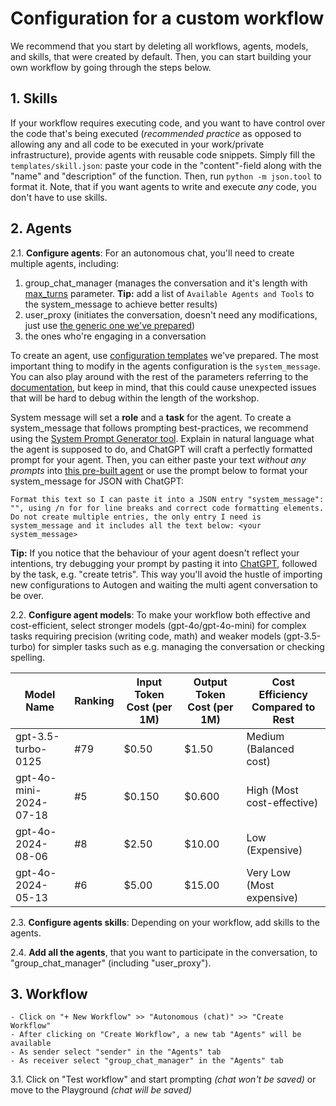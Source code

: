 # Configuration for a custom workflow

We recommend that you start by deleting all workflows, agents, models, and skills, that were created by default. 
Then, you can start building your own workflow by going through the steps below.

## 1. **Skills**

If your workflow requires executing code, and you want to have control over the code that's being executed (*recommended practice* as opposed to allowing any and all code to be executed in your work/private infrastructure), provide agents with reusable code snippets. Simply fill the `templates/skill.json`: paste your code in the "content"-field along with the "name" and "description" of the function. Then, run `python -m json.tool` to format it.
Note, that if you want agents to write and execute *any* code, you don't have to use skills. 

## 2. **Agents**

2.1. **Configure agents**: For an autonomous chat, you'll need to create multiple agents, including:
1) group_chat_manager (manages the conversation and it's length with [max_turns](https://microsoft.github.io/autogen/docs/reference/agentchat/conversable_agent/#:~:text=Default%20is%20None.-,max_turns,-int%20or%20None) parameter. **Tip:** add a list of `Available Agents and Tools` to the system_message to achieve better results)
2) user_proxy (initiates the conversation, doesn't need any modifications, just use [the generic one we've prepared](../templates/user_proxy.json))
3) the ones who're engaging in a conversation 

To create an agent, use [configuration templates](../templates) we've prepared. The most important thing to modify in the agents configuration is the `system_message`. You can also play around with the rest of the parameters referring to the [documentation](https://microsoft.github.io/autogen/docs/topics), but keep in mind, that this could cause unexpected issues that will be hard to debug within the length of the workshop.

System message will set a **role** and a **task** for the agent. To create a system_message that follows prompting best-practices, we recommend using the [System Prompt Generator tool](https://chatgpt.com/g/g-8qIKJ1ORT-system-prompt-generator). Explain in natural language what the agent is supposed to do, and ChatGPT will craft a perfectly formatted prompt for your agent. Then, you can either paste your text *without any prompts* into [this pre-built agent](https://chatgpt.com/g/g-2sLr73LCL-json-formatter) or use the prompt below to format your system_message for JSON with ChatGPT:

`Format this text so I can paste it into a JSON entry "system_message": "", using /n for for line breaks and correct code formatting elements. Do not create multiple entries, the only entry I need is system_message and it includes all the text below: <your system_message>`

**Tip:** If you notice that the behaviour of your agent doesn't reflect your intentions, try debugging your prompt by pasting it into [ChatGPT](https://chatgpt.com/), followed by the task, e.g. "create tetris". This way you'll avoid the hustle of importing new configurations to Autogen and waiting the multi agent conversation to be over.


2.2. **Configure agent models**: To make your workflow both effective and cost-efficient, select stronger models (gpt-4o/gpt-4o-mini) for complex tasks requiring precision (writing code, math) and weaker models (gpt-3.5-turbo) for simpler tasks such as e.g. managing the conversation or checking spelling. 

| Model Name              | Ranking | Input Token Cost (per 1M) | Output Token Cost (per 1M) | Cost Efficiency Compared to Rest |
|-------------------------|---------|---------------------------|----------------------------|-----------------------------------|
| gpt-3.5-turbo-0125       | #79     | $0.50                      | $1.50                       | Medium (Balanced cost)            |
| gpt-4o-mini-2024-07-18   | #5      | $0.150                     | $0.600                      | High (Most cost-effective)        |
| gpt-4o-2024-08-06        | #8      | $2.50                      | $10.00                      | Low (Expensive)                   |
| gpt-4o-2024-05-13        | #6      | $5.00                      | $15.00                      | Very Low (Most expensive)         |


2.3. **Configure agents skills**: Depending on your workflow, add skills to the agents.

2.4. **Add all the agents**, that you want to participate in the conversation, to "group_chat_manager" (including "user_proxy").


## 3. Workflow
    - Click on "+ New Workflow" >> "Autonomous (chat)" >> "Create Workflow"
    - After clicking on "Create Workflow", a new tab "Agents" will be available
    - As sender select "sender" in the "Agents" tab
    - As receiver select "group_chat_manager" in the "Agents" tab
    
3.1. Click on "Test workflow" and start prompting *(chat won't be saved)* or move to the Playground *(chat will be saved)*
